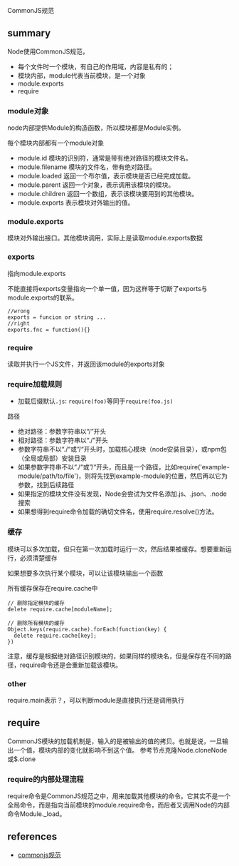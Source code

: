 
CommonJS规范
## summary
Node使用CommonJS规范，
- 每个文件时一个模块，有自己的作用域，内容是私有的；
- 模块内部，module代表当前模块，是一个对象
- module.exports
- require



### module对象
node内部提供Module的构造函数，所以模块都是Module实例。

每个模块内部都有一个module对象
- module.id 模块的识别符，通常是带有绝对路径的模块文件名。
- module.filename 模块的文件名，带有绝对路径。
- module.loaded 返回一个布尔值，表示模块是否已经完成加载。
- module.parent 返回一个对象，表示调用该模块的模块。
- module.children 返回一个数组，表示该模块要用到的其他模块。
- module.exports 表示模块对外输出的值。

### module.exports
模块对外输出接口。其他模块调用，实际上是读取module.exports数据

### exports
指向module.exports

不能直接将exports变量指向一个单一值，因为这样等于切断了exports与module.exports的联系。
```
//wrong
exports = funcion or string ...
//right
exports.fnc = function(){}
```

### require
读取并执行一个JS文件，并返回该module的exports对象

### require加载规则
- 加载后缀默认`.js`: `require(foo)`等同于`require(foo.js)`

路径
- 绝对路径：参数字符串以“/”开头
- 相对路径：参数字符串以“./”开头
- 参数字符串不以“./“或”/“开头时，加载核心模块（node安装目录），或npm包（全局或局部）安装目录
- 如果参数字符串不以“./“或”/“开头，而且是一个路径，比如require('example-module/path/to/file')，则将先找到example-module的位置，然后再以它为参数，找到后续路径
- 如果指定的模块文件没有发现，Node会尝试为文件名添加.js、.json、.node搜索
- 如果想得到require命令加载的确切文件名，使用require.resolve()方法。

### 缓存
模块可以多次加载，但只在第一次加载时运行一次，然后结果被缓存。想要重新运行，必须清楚缓存

如果想要多次执行某个模块，可以让该模块输出一个函数

所有缓存保存在require.cache中
```
// 删除指定模块的缓存
delete require.cache[moduleName];

// 删除所有模块的缓存
Object.keys(require.cache).forEach(function(key) {
  delete require.cache[key];
})
```
注意，缓存是根据绝对路径识别模块的，如果同样的模块名，但是保存在不同的路径，require命令还是会重新加载该模块。

### other
require.main表示？，可以判断module是直接执行还是调用执行

## require

CommonJS模块的加载机制是，输入的是被输出的值的拷贝。也就是说，一旦输出一个值，模块内部的变化就影响不到这个值。
参考节点克隆Node.cloneNode或$.clone

### require的内部处理流程
require命令是CommonJS规范之中，用来加载其他模块的命令。它其实不是一个全局命令，而是指向当前模块的module.require命令，而后者又调用Node的内部命令Module._load。

## references
- [commonjs规范](http://javascript.ruanyifeng.com/nodejs/module.html)